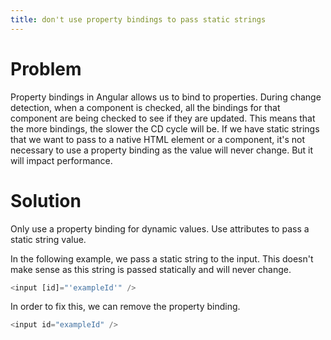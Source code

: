 ```yaml
---
title: don't use property bindings to pass static strings
---
```


# Problem

Property bindings in Angular allows us to bind to properties. During change detection, when a component is checked, all the bindings for that component are being checked to see if they are updated. This means that the more bindings, the slower the CD cycle will be.
If we have static strings that we want to pass to a native HTML element or a component, it's not necessary to use a property binding as the value will never change. But it will impact performance.

# Solution

Only use a property binding for dynamic values. Use attributes to pass a static string value.

In the following example, we pass a static string to the input. This doesn't make sense as this string is passed statically and will never change. 
```ts
<input [id]="'exampleId'" />
```
In order to fix this, we can remove the property binding.
```ts
<input id="exampleId" />
```
